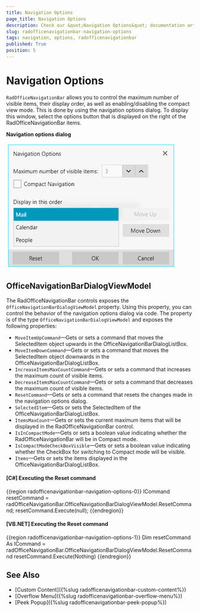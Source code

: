 ```yaml
---
title: Navigation Options
page_title: Navigation Options
description: Check our &quot;Navigation Options&quot; documentation article for the RadOfficeNavigationBar control.
slug: radofficenavigationbar-navigation-options
tags: navigation, options, radofficenavigationbar
published: True
position: 5
---
```


# Navigation Options

`RadOfficeNavigationBar` allows you to control the maximum number of visible items, their display order, as well as enabling/disabling the compact view mode. This is done by using the navigation options dialog. To display this window, select the options button that is displayed on the right of the RadOfficeNavigationBar items.

__Navigation options dialog__

![{{ site.framework_name }} Navigation options dialog](images/officenavigationbar-navigation-options-0.png)

## OfficeNavigationBarDialogViewModel

The RadOfficeNavigationBar controls exposes the `OfficeNavigationBarDialogViewModel` property. Using this property, you can control the behavior of the navigation options dialog via code. The property is of the type `OfficeNavigationBarDialogViewModel` and exposes the following properties:

* `MoveItemUpCommand`&mdash;Gets or sets a command that moves the SelectedItem object upwards in the OfficeNavigationBarDialogListBox.
* `MoveItemDownCommand`&mdash;Gets or sets a command that moves the SelectedItem object downwards in the OfficeNavigationBarDialogListBox.
* `IncreaseItemsMaxCountCommand`&mdash;Gets or sets a command that increases the maximum count of visible items.
* `DecreaseItemsMaxCountCommand`&mdash;Gets or sets a command that decreases the maximum count of visible items.
* `ResetCommand`&mdash;Gets or sets a command that resets the changes made in the navigation options dialog.
* `SelectedItem`&mdash;Gets or sets the SelectedItem of the OfficeNavigationBarDialogListBox.
* `ItemsMaxCount`&mdash;Gets or sets the current maximum items that will be displayed in the RadOfficeNavigationBar control.
* `IsInCompactMode`&mdash;Gets or sets a boolean value indicating whether the RadOfficeNavigationBar will be in Compact mode.
* `IsCompactModeCheckBoxVisible`&mdash;Gets or sets a boolean value indicating whether the CheckBox for switching to Compact mode will be visible.
* `Items`&mdash;Gets or sets the items displayed in the OfficeNavigationBarDialogListBox.

#### __[C#] Executing the Reset command__
{{region radofficenavigationbar-navigation-options-0}}
    ICommand resetCommand = radOfficeNavigationBar.OfficeNavigationBarDialogViewModel.ResetCommand;
    resetCommand.Execute(null);
{{endregion}}

#### __[VB.NET] Executing the Reset command__
{{region radofficenavigationbar-navigation-options-1}}
    Dim resetCommand As ICommand = radOfficeNavigationBar.OfficeNavigationBarDialogViewModel.ResetCommand
    resetCommand.Execute(Nothing)
{{endregion}}

## See Also
* [Custom Content]({%slug radofficenavigationbar-custom-content%})
* [Overflow Menu]({%slug radofficenavigationbar-overflow-menu%})
* [Peek Popup]({%slug radofficenavigationbar-peek-popup%})